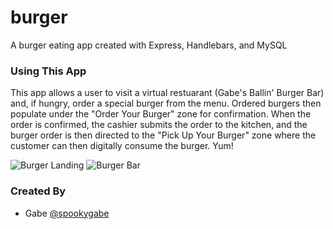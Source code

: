 # burger
A burger eating app created with Express, Handlebars, and MySQL

### Using This App
This app allows a user to visit a virtual restuarant (Gabe's Ballin' Burger Bar) and, if hungry, order a special burger from the menu. Ordered burgers then populate under the "Order Your Burger" zone for confirmation. When the order is confirmed, the cashier submits the order to the kitchen, and the burger order is then directed to the "Pick Up Your Burger" zone where the customer can then digitally consume the burger. Yum!

![Burger Landing](https://i.imgur.com/dHPq4uI.png)
![Burger Bar](https://i.imgur.com/vgL2Mhg.png)

### Created By
  * Gabe [@spookygabe](https://twitter.com/spookygabe)
